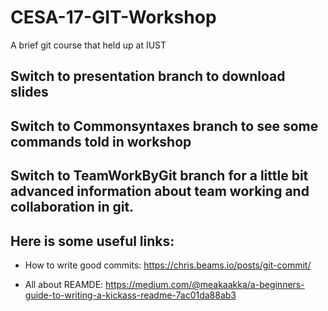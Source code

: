# CESA-17-GIT-Workshop
A brief git course that held up at IUST
## Switch to presentation branch to download slides
## Switch to Commonsyntaxes branch to see some commands told in workshop
## Switch to TeamWorkByGit branch for a little bit advanced information about team working and collaboration in git.

## Here is some useful links:
* How to write good commits:
https://chris.beams.io/posts/git-commit/

* All about REAMDE:
https://medium.com/@meakaakka/a-beginners-guide-to-writing-a-kickass-readme-7ac01da88ab3

